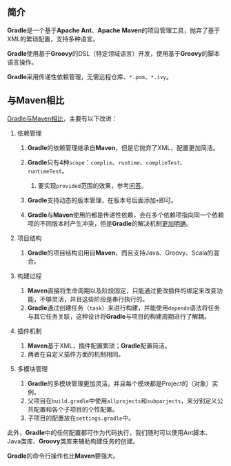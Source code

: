 ## 简介

**Gradle**是一个基于**Apache Ant**、**Apache Maven**的项目管理工具，抛弃了基于XML的繁琐配置，支持多种语言。

**Gradle**使用基于**Groovy**的DSL（特定领域语言）开发，使用基于**Groovy**的脚本语言操作。

**Gradle**采用传递性依赖管理，无需远程仓库、`*.pom`、`*.ivy`。



## 与Maven相比

[Gradle与Maven相比](https://www.cnblogs.com/huang0925/p/5209563.html)，主要有以下改进：

1. 依赖管理

   1. **Gradle**的依赖管理继承自**Maven**，但是它抛弃了XML，配置更加简洁。
   2. **Gradle**只有4种`scope`：`complie`、`runtime`、`complieTest`、`runtimeTest`。
      1. 要实现`provided`范围的效果，参考[问答](https://stackoverflow.com/questions/18738888/how-to-use-provided-scope-for-jar-file-in-gradle-build)。
      
   3. **Gradle**支持动态的版本管理，在版本号后面添加`+`即可。
   
   4. **Gradle**与**Maven**使用的都是传递性依赖，会在多个依赖项指向同一个依赖项的不同版本时产生冲突，但是**Gradle**的解决机制[更加明确](https://docs.gradle.org/current/userguide/dependency_management.html)。
   
2. 项目结构

   1. **Gradle**的项目结构沿用自**Maven**，而且支持Java、Groovy、Scala的混合。

3. 构建过程

   1. **Maven**直接将生命周期以及阶段固定，只能通过更改插件的绑定来改变功能，不够灵活，并且这些阶段是串行执行的。
   2. **Gradle**通过创建任务（`task`）来进行构建，并能使用`depends`语法将任务与其它任务关联，这种设计将**Gradle**与项目的构建周期进行了解耦。

4. 插件机制

   1. **Maven**基于XML，插件配置繁琐；**Gradle**配置简洁。
   2. 两者在自定义插件方面的机制相同。

5. 多模块管理

   1. **Gradle**的多模块管理更加灵活，并且每个模块都是Project的（对象）实例。
   2. 父项目在`build.gradle`中使用`allprojects`和`subporjects`，来分别定义公共配置和各个子项目的个性配置。
   3. 子项目的配置放在`settings.gradle`中。

此外，**Gradle**中的任何配置都可作为代码执行，我们随时可以使用Ant脚本、Java类库、**Groovy**类库来辅助构建任务的创建。

**Gradle**的命令行操作也比**Maven**要强大。